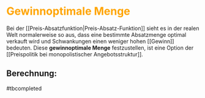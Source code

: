 # <font color = "orange">Gewinnoptimale Menge</font>
Bei der [[Preis-Absatzfunktion|Preis-Absatz-Funktion]] sieht es in der realen Welt normalerweise so aus, dass eine bestimmte Absatzmenge optimal verkauft wird und Schwankungen einen weniger hohen [[Gewinn]] bedeuten. Diese **gewinnoptimale Menge** festzustellen, ist eine Option der [[Preispolitik bei monopolistischer Angebotsstruktur]]. 

## Berechnung:

#tbcompleted 
